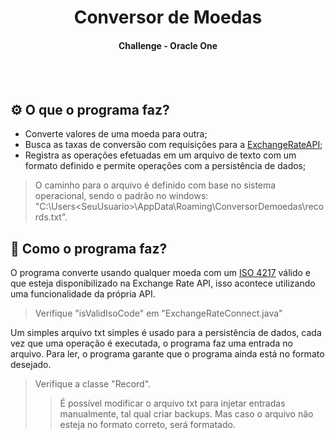 <h1 align="center">Conversor de Moedas</h1>
<h4 align="center">
  Challenge - Oracle One
</h4>

<br>
<br>

## ⚙️ O que o programa faz?
- Converte valores de uma moeda para outra;
- Busca as taxas de conversão com requisições para a [ExchangeRateAPI](https://www.exchangerate-api.com/);
- Registra as operações efetuadas em um arquivo de texto com um formato definido e permite operações com a persistência de dados;
> O caminho para o arquivo é definido com base no sistema operacional, sendo o padrão no windows: "C:\Users\<SeuUsuario>\AppData\Roaming\ConversorDemoedas\records.txt".

## 🤔 Como o programa faz?
O programa converte usando qualquer moeda com um [ISO 4217](https://pt.wikipedia.org/wiki/ISO_4217) válido e que esteja disponibilizado na Exchange Rate API, 
isso acontece utilizando uma funcionalidade da própria API.
> Verifique "isValidIsoCode" em "ExchangeRateConnect.java"

Um simples arquivo txt simples é usado para a persistência de dados, cada vez que uma operação é executada, o programa faz uma entrada no arquivo. Para ler, o programa garante
que o programa ainda está no formato desejado.
> Verifique a classe "Record".
>> É possível modificar o arquivo txt para injetar entradas manualmente, tal qual criar backups. Mas caso o arquivo não esteja no formato correto, será formatado.


